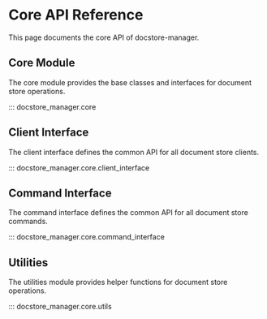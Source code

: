 # Core API Reference

This page documents the core API of docstore-manager.

## Core Module

The core module provides the base classes and interfaces for document store operations.

::: docstore_manager.core

## Client Interface

The client interface defines the common API for all document store clients.

::: docstore_manager.core.client_interface

## Command Interface

The command interface defines the common API for all document store commands.

::: docstore_manager.core.command_interface

## Utilities

The utilities module provides helper functions for document store operations.

::: docstore_manager.core.utils
